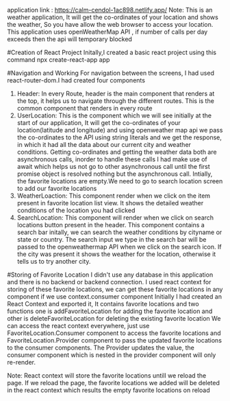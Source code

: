 application link : https://calm-cendol-1ac898.netlify.app/
Note: This is an weather application, It will get the co-ordinates of your location and shows the weather, So you have allow the web browser to access your location. This application uses openWeatherMap API , if number of calls per day exceeds then the api will temporary blocked

#Creation of React Project
Initally,I created a basic react project using this command
npx create-react-app app

#Navigation and Working
For navigation between the screens, I had used react-router-dom.I had created four components
1. Header: In every Route, header is the main component that renders at the top, it helps us to navigate through the different routes. This is the common component that renders in every route 
2. UserLocation: This is the component which we will see initially at the start of our application, It will get the co-ordinates of your location(latitude and longitude) and using openweather map api we pass the co-ordinates to the API using string literals and we get the response, in which it had all the data about our current city and weather conditions. Getting co-ordinates and getting the weather data both are asynchronous calls, inorder to handle these calls I had make use of await which helps us not go to other asynchronous call until the first promise object is resolved nothing but the asynchronous call. Intially, the favorite locations are empty.We need to go to search location screen to add our favorite locations
3. WeatherLoaction: This component render when we click on the item present in favorite location list view. It shows the detailed weather conditions of the location you had clicked
4. SearchLocation: This component will render when we click on search locations button present in the header. This component contains a search bar initally, we can search the weather conditions by cityname or state or country. The search input we type in the search bar will be passed to the openweathermap API when we click on the search icon. If the city was present it shows the weather for the location, otherwise it tells us to try another city.

#Storing of Favorite Location
I didn't use any database in this application and there is no backend or backend connection. I used react context for storing of these favorite locations, we can get these favorite locations in any component if we use context.consumer component
Initially I had created an React Context and exported it, It contains favorite locations and two functions one is addFavoriteLocation for adding the favorite location and other is deleteFavoriteLocation for deleting the existing favorite location
We can access the react context everywhere, just use FavoriteLocation.Consumer component to access the favorite locations and FavoriteLocation.Provider component to pass the updated favorite locations to the consumer components. The Provider updates the value, the consumer component which is nested in the provider component will only re-render.

Note: React context will store the favorite locations untill we reload the page. If we reload the page, the favorite locations we added will be deleted in the react context which results the empty favorite locations on reload
